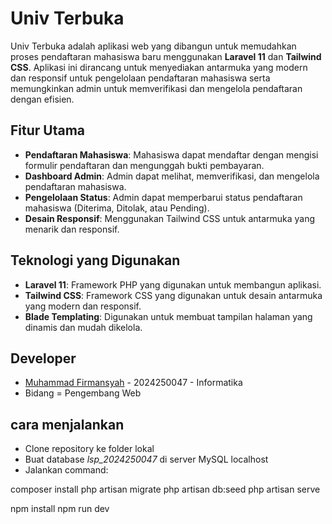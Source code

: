# Univ Terbuka

Univ Terbuka adalah aplikasi web yang dibangun untuk memudahkan proses pendaftaran mahasiswa baru menggunakan **Laravel 11** dan **Tailwind CSS**. Aplikasi ini dirancang untuk menyediakan antarmuka yang modern dan responsif untuk pengelolaan pendaftaran mahasiswa serta memungkinkan admin untuk memverifikasi dan mengelola pendaftaran dengan efisien.

## Fitur Utama

- **Pendaftaran Mahasiswa**: Mahasiswa dapat mendaftar dengan mengisi formulir pendaftaran dan mengunggah bukti pembayaran.
- **Dashboard Admin**: Admin dapat melihat, memverifikasi, dan mengelola pendaftaran mahasiswa.
- **Pengelolaan Status**: Admin dapat memperbarui status pendaftaran mahasiswa (Diterima, Ditolak, atau Pending).
- **Desain Responsif**: Menggunakan Tailwind CSS untuk antarmuka yang menarik dan responsif.

## Teknologi yang Digunakan

- **Laravel 11**: Framework PHP yang digunakan untuk membangun aplikasi.
- **Tailwind CSS**: Framework CSS yang digunakan untuk desain antarmuka yang modern dan responsif.
- **Blade Templating**: Digunakan untuk membuat tampilan halaman yang dinamis dan mudah dikelola.

## Developer
- [Muhammad Firmansyah](https://github.com/Pirmannnsyah) - 2024250047 - Informatika
- Bidang = Pengembang Web

## cara menjalankan
- Clone repository ke folder lokal
- Buat database *lsp_2024250047* di server MySQL localhost
- Jalankan command:

composer install
php artisan migrate
php artisan db:seed
php artisan serve

npm install
npm run dev


